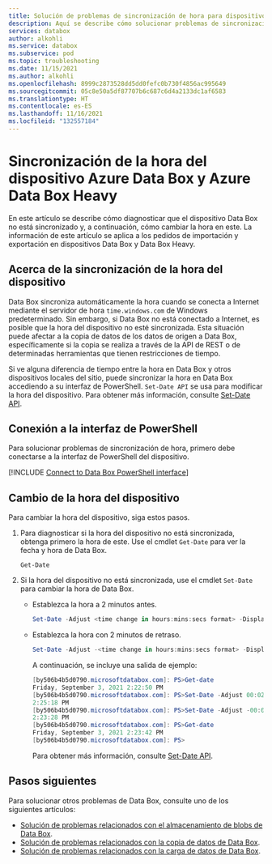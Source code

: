 ```yaml
---
title: Solución de problemas de sincronización de hora para dispositivos de Azure Data Box y Azure Data Box Heavy
description: Aquí se describe cómo solucionar problemas de sincronización de hora en Azure Data Box o Azure Data Box Heavy a través de la interfaz de PowerShell.
services: databox
author: alkohli
ms.service: databox
ms.subservice: pod
ms.topic: troubleshooting
ms.date: 11/15/2021
ms.author: alkohli
ms.openlocfilehash: 8999c2873528dd5dd0fefc0b730f4856ac995649
ms.sourcegitcommit: 05c8e50a5df87707b6c687c6d4a2133dc1af6583
ms.translationtype: HT
ms.contentlocale: es-ES
ms.lasthandoff: 11/16/2021
ms.locfileid: "132557184"
---
```

# <a name="sync-device-time-for-azure-data-box-and-azure-data-box-heavy"></a>Sincronización de la hora del dispositivo Azure Data Box y Azure Data Box Heavy

En este artículo se describe cómo diagnosticar que el dispositivo Data Box no está sincronizado y, a continuación, cómo cambiar la hora en este. La información de este artículo se aplica a los pedidos de importación y exportación en dispositivos Data Box y Data Box Heavy.


## <a name="about-device-time-sync"></a>Acerca de la sincronización de la hora del dispositivo

Data Box sincroniza automáticamente la hora cuando se conecta a Internet mediante el servidor de hora `time.windows.com` de Windows predeterminado. Sin embargo, si Data Box no está conectado a Internet, es posible que la hora del dispositivo no esté sincronizada. Esta situación puede afectar a la copia de datos de los datos de origen a Data Box, específicamente si la copia se realiza a través de la API de REST o de determinadas herramientas que tienen restricciones de tiempo. 

Si ve alguna diferencia de tiempo entre la hora en Data Box y otros dispositivos locales del sitio, puede sincronizar la hora en Data Box accediendo a su interfaz de PowerShell. `Set-Date API` se usa para modificar la hora del dispositivo. Para obtener más información, consulte [Set-Date API](/powershell/module/microsoft.powershell.utility/set-date?view=powershell-7.1&preserve-view=true).


## <a name="connect-to-powershell-interface"></a>Conexión a la interfaz de PowerShell

Para solucionar problemas de sincronización de hora, primero debe conectarse a la interfaz de PowerShell del dispositivo.

[!INCLUDE [Connect to Data Box PowerShell interface](../../includes/data-box-connect-powershell-interface.md)]


## <a name="change-device-time"></a>Cambio de la hora del dispositivo

Para cambiar la hora del dispositivo, siga estos pasos.

1. Para diagnosticar si la hora del dispositivo no está sincronizada, obtenga primero la hora de este. Use el cmdlet `Get-Date` para ver la fecha y hora de Data Box.

    `Get-Date`

1. Si la hora del dispositivo no está sincronizada, use el cmdlet `Set-Date` para cambiar la hora de Data Box.

    - Establezca la hora a 2 minutos antes.
    
        ```powershell
        Set-Date -Adjust <time change in hours:mins:secs format> -DisplayHint Time
        ```
    - Establezca la hora con 2 minutos de retraso.

        ```powershell
        Set-Date -Adjust -<time change in hours:mins:secs format> -DisplayHint Time
        ```    

        A continuación, se incluye una salida de ejemplo:
        
        ```powershell
        [by506b4b5d0790.microsoftdatabox.com]: PS>Get-date
        Friday, September 3, 2021 2:22:50 PM
        [by506b4b5d0790.microsoftdatabox.com]: PS>Set-Date -Adjust 00:02:00 -DisplayHint Time
        2:25:18 PM
        [by506b4b5d0790.microsoftdatabox.com]: PS>Set-Date -Adjust -00:02:00 -DisplayHint Time
        2:23:28 PM
        [by506b4b5d0790.microsoftdatabox.com]: PS>Get-date
        Friday, September 3, 2021 2:23:42 PM
        [by506b4b5d0790.microsoftdatabox.com]: PS>
        ```
        Para obtener más información, consulte [Set-Date API](/powershell/module/microsoft.powershell.utility/set-date?view=powershell-7.1&preserve-view=true).
    
## <a name="next-steps"></a>Pasos siguientes

Para solucionar otros problemas de Data Box, consulte uno de los siguientes artículos:

- [Solución de problemas relacionados con el almacenamiento de blobs de Data Box](data-box-troubleshoot-rest.md).
- [Solución de problemas relacionados con la copia de datos de Data Box](data-box-troubleshoot.md).
- [Solución de problemas relacionados con la carga de datos de Data Box](data-box-troubleshoot-data-upload.md).
